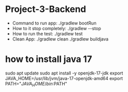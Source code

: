 # Project-3-Backend
* Command to run app: ./gradlew bootRun
* How to it stop completely: ./gradlew --stop
* How to run the test: ./gradlew test
* Clean App: ./gradlew clean ./gradlew buildjava 

# how to install java 17

sudo apt update
sudo apt install -y openjdk-17-jdk
export JAVA_HOME=/usr/lib/jvm/java-17-openjdk-amd64
export PATH="$JAVA_HOME/bin:$PATH"
